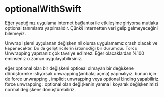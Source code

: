 # optionalWithSwift
Eğer yaptığınız uygulama internet bağlantısı ile etkileşime giriyorsa mutlaka optional tanımlama yapılmalıdır. Çünkü internetten veri gelip gelmeyeceğini bilemeyiz.

Unwrap işlemi uygulanan değişken nil olursa uygulamamız crash olacak ve kapanacaktır. Bu da geliştiricilerin istemediği bir durumdur. Force Unwrapping yapmanız çok tavsiye edilmez. Eğer olacaklardan %100 eminseniz o zaman uygulayabilirsiniz.

eğer optional olan bir değişkeni optional olmayan bir değişkene dönüştürmke istiyorsak unwrapping(ambalaj açma) yapmalıyız.
bunun için de force unwrapping , implicit unwrapping veya optional binding yapabiliriz.
force unwrapping : optional olan değişkenin yanına ! koyarak değişkenimizi normal değişkene dönüştürebiliriz.
